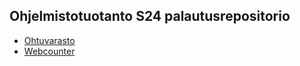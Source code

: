 ## Ohjelmistotuotanto S24 palautusrepositorio

- [Ohtuvarasto](https://github.com/jasminlei/ohtuvarasto)
- [Webcounter](https://github.com/jasminlei/ohtu-webcounter)